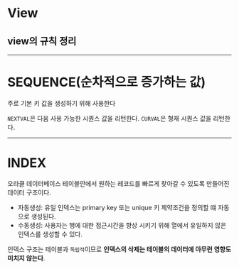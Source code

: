 # View

## view의 규칙 정리

---

# SEQUENCE(순차적으로 증가하는 값)

주로 기본 키 값을 생성하기 위해 사용한다

`NEXTVAL`은 다음 사용 가능한 시퀀스 값을 리턴한다.
`CURVAL`은 형재 시퀀스 값을 리턴한다.

---

# INDEX

오라클 데이터베이스 테이블안에서 원하는 레코드를 빠르게 찾아갈 수 있도록 만들어진 데이터 구조이다.

- 자동생성: 유일 인덱스는 primary key 또는 unique 키 제약조건을 정의할 떄 자동으로 생성된다.
- 수동생성: 사용자는 행에 대한 접근시간을 향상 시키기 위해 열에서 유일하지 않은 인덱스를 생성할 수 있다.

인덱스 구조는 테이블과 `독립적`이므로 **인덱스의 삭제는 테이블의 데이터에 아무런 영향도 미치지 않는다**.
